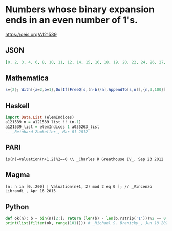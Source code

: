 # Numbers whose binary expansion ends in an even number of 1's\.
https://oeis.org/A121539
## JSON
```JSON
[0, 2, 3, 4, 6, 8, 10, 11, 12, 14, 15, 16, 18, 19, 20, 22, 24, 26, 27, 28, 30, 32, 34, 35, 36, 38, 40, 42, 43, 44, 46, 47, 48, 50, 51, 52, 54, 56, 58, 59, 60, 62, 63, 64, 66, 67, 68, 70, 72, 74, 75, 76, 78, 79, 80, 82, 83, 84, 86, 88, 90, 91, 92, 94, 96, 98, 99, 100]
```
## Mathematica
```Mathematica
s={2}; With[{a=2,b=1},Do[If[FreeQ[s,(n-b)/a],AppendTo[s,n]],{n,3,100}]];s
```
## Haskell
```Haskell
import Data.List (elemIndices)
a121539 n = a121539_list !! (n-1)
a121539_list = elemIndices 1 a035263_list
-- _Reinhard Zumkeller_, Mar 01 2012
```
## PARI
```PARI
is(n)=valuation(n+1,2)%2==0 \\ _Charles R Greathouse IV_, Sep 23 2012
```
## Magma
```Magma
[n: n in [0..200] | Valuation(n+1, 2) mod 2 eq 0 ]; // _Vincenzo Librandi_, Apr 16 2015
```
## Python
```Python
def ok(n): b = bin(n)[2:]; return (len(b) - len(b.rstrip('1')))%2 == 0
print(list(filter(ok, range(101)))) # _Michael S. Branicky_, Jun 18 2021
```
